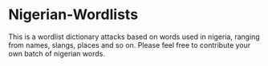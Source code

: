 # Nigerian-Wordlists

This is a wordlist dictionary attacks based on words used in nigeria, ranging from names, slangs, places and so on.
Please feel free to contribute your own batch of nigerian words.
